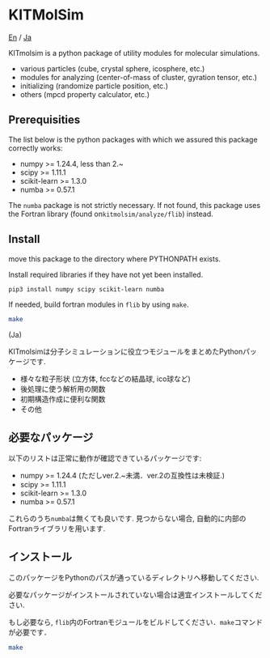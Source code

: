 # KITMolSim

[En](#English) / [Ja](#Japanese)
<a id="English"></a>

KITmolsim is a python package of utility modules for molecular simulations.
- various particles (cube, crystal sphere, icosphere, etc.)
- modules for analyzing (center-of-mass of cluster, gyration tensor, etc.)
- initializing (randomize particle position, etc.)
- others (mpcd property calculator, etc.)
  
## Prerequisities
The list below is the python packages with which we assured this package correctly works:
- numpy >= 1.24.4, less than 2.~
- scipy >= 1.11.1
- scikit-learn >= 1.3.0
- numba >= 0.57.1

The `numba` package is not strictly necessary. If not found, this package uses the Fortran library (found on`kitmolsim/analyze/flib`) instead.

## Install

move this package to the directory where PYTHONPATH exists.

Install required libraries if they have not yet been installed.

```bash
pip3 install numpy scipy scikit-learn numba
```

If needed, build fortran modules in `flib` by using `make`.

```bash
make
```

<a id="Japanese"></a>
(Ja)

KITmolsimは分子シミュレーションに役立つモジュールをまとめたPythonパッケージです. 
- 様々な粒子形状 (立方体, fccなどの結晶球, ico球など)
- 後処理に使う解析用の関数
- 初期構造作成に便利な関数
- その他

## 必要なパッケージ
以下のリストは正常に動作が確認できているパッケージです:
- numpy >= 1.24.4 (ただしver.2.~未満．ver.2の互換性は未検証.)
- scipy >= 1.11.1
- scikit-learn >= 1.3.0
- numba >= 0.57.1

これらのうち`numba`は無くても良いです. 見つからない場合, 自動的に内部のFortranライブラリを用います. 

## インストール
このパッケージをPythonのパスが通っているディレクトリへ移動してください. 

必要なパッケージがインストールされていない場合は適宜インストールしてください. 

もし必要なら, `flib`内のFortranモジュールをビルドしてください．`make`コマンドが必要です．

```bash
make
```
